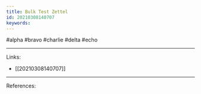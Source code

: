 ```yaml
---
title: Bulk Test Zettel
id: 20210308140707
keywords:
---
```

#alpha #bravo #charlie #delta #echo

---
Links:

- [[20210308140707]]

---
References:
